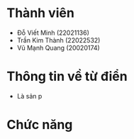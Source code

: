 
# Thành viên
- Đỗ Viết Minh (22021136)
- Trần Kim Thành (22022532)
- Vũ Mạnh Quang (20020174)
# Thông tin về từ điển
- Là sản p

# Chức năng


